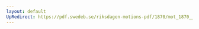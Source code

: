 ```yaml
---
layout: default
UpRedirect: https://pdf.swedeb.se/riksdagen-motions-pdf/1870/mot_1870__ak__00018.pdf
---
```

